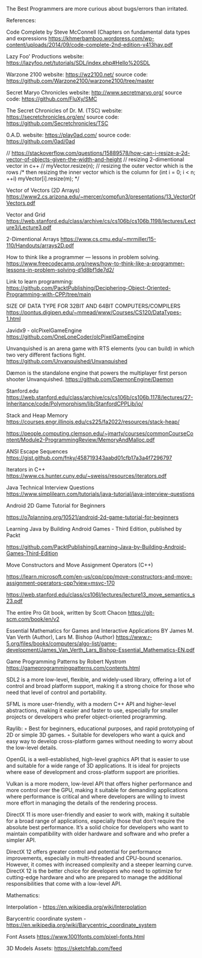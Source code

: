 The Best Programmers are more curious about bugs/errors than irritated.

References: 

Code Complete by Steve McConnell (Chapters on fundamental data types and expressions
https://khmerbamboo.wordpress.com/wp-content/uploads/2014/09/code-complete-2nd-edition-v413hav.pdf

Lazy Foo' Productions website: https://lazyfoo.net/tutorials/SDL/index.php#Hello%20SDL

Warzone 2100 website: https://wz2100.net/ source code: https://github.com/Warzone2100/warzone2100/tree/master

Secret Maryo Chronicles website: http://www.secretmaryo.org/  source code: https://github.com/FluXy/SMC

The Secret Chronicles of Dr. M. (TSC)  website: https://secretchronicles.org/en/  source code: https://github.com/Secretchronicles/TSC

0.A.D. website: https://play0ad.com/ source code: https://github.com/0ad/0ad

// https://stackoverflow.com/questions/15889578/how-can-i-resize-a-2d-vector-of-objects-given-the-width-and-height
// resizing 2-dimentional vector in c++
// myVector.resize(n); // resizing the outer vector which is the rows
/* then resizing the inner vector which is the column
for (int i = 0; i < n; ++i)
	myVector[i].resize(m);
*/
 
Vector of Vectors (2D Arrays)
https://www2.cs.arizona.edu/~mercer/compfun3/presentations/13_VectorOfVectors.pdf

Vector and Grid
https://web.stanford.edu/class/archive/cs/cs106b/cs106b.1198/lectures/Lecture3/Lecture3.pdf

2-Dimentional Arrays
https://www.cs.cmu.edu/~mrmiller/15-110/Handouts/arrays2D.pdf

How to think like a programmer — lessons in problem solving. https://www.freecodecamp.org/news/how-to-think-like-a-programmer-lessons-in-problem-solving-d1d8bf1de7d2/

Link to learn programming:
https://github.com/PacktPublishing/Deciphering-Object-Oriented-Programming-with-CPP/tree/main

SIZE OF DATA TYPE FOR 32BIT AND 64BIT COMPUTERS/COMPILERS https://pontus.digipen.edu/~mmead/www/Courses/CS120/DataTypes-1.html


Javidx9 - olcPixelGameEngine
https://github.com/OneLoneCoder/olcPixelGameEngine

Unvanquished is an arena game with RTS elements (you can build) in which two very different factions fight. https://github.com/Unvanquished/Unvanquished

Dæmon is the standalone engine that powers the multiplayer first person shooter Unvanquished.
https://github.com/DaemonEngine/Daemon

Stanford.edu
https://web.stanford.edu/class/archive/cs/cs106b/cs106b.1178/lectures/27-Inheritance/code/Polymorphism/lib/StanfordCPPLib/io/

Stack and Heap Memory 
https://courses.engr.illinois.edu/cs225/fa2022/resources/stack-heap/ 

https://people.computing.clemson.edu/~jmarty/courses/commonCourseContent/Module2-ProgrammingReview/MemoryAndMalloc.pdf

ANSI Escape Sequences https://gist.github.com/fnky/458719343aabd01cfb17a3a4f7296797

Iterators in C++ https://www.cs.hunter.cuny.edu/~sweiss/resources/iterators.pdf

Java Technical Interview Questions https://www.simplilearn.com/tutorials/java-tutorial/java-interview-questions

Android 2D Game Tutorial for Beginners

https://o7planning.org/10521/android-2d-game-tutorial-for-beginners

Learning Java by Building Android Games - Third Edition, published by Packt

https://github.com/PacktPublishing/Learning-Java-by-Building-Android-Games-Third-Edition

Move Constructors and Move Assignment Operators (C++)

https://learn.microsoft.com/en-us/cpp/cpp/move-constructors-and-move-assignment-operators-cpp?view=msvc-170

https://web.stanford.edu/class/cs106l/lectures/lecture13_move_semantics_s23.pdf

The entire Pro Git book, written by Scott Chacon 
https://git-scm.com/book/en/v2

Essential Mathematics for Games and Interactive Applications BY James M. Van Verth (Author), Lars M. Bishop (Author)
https://www.r-5.org/files/books/computers/algo-list/game-development/James_Van_Verth_Lars_Bishop-Essential_Mathematics-EN.pdf

Game Programming Patterns by Robert Nystrom
https://gameprogrammingpatterns.com/contents.html


SDL2 is a more low-level, flexible, and widely-used library, offering a lot of control and broad platform support, making it a strong choice for those who need that level of control and portability.

SFML is more user-friendly, with a modern C++ API and higher-level abstractions, making it easier and faster to use, especially for smaller projects or developers who prefer object-oriented programming.

Raylib:
◦ Best for beginners, educational purposes, and rapid prototyping of 2D or simple 3D games.
◦ Suitable for developers who want a quick and easy way to develop cross-platform games without needing to worry about the low-level details.

OpenGL is a well-established, high-level graphics API that is easier to use and suitable for a wide range of 3D applications. It is ideal for projects where ease of development and cross-platform support are priorities.

Vulkan is a more modern, low-level API that offers higher performance and more control over the GPU, making it suitable for demanding applications where performance is critical and where developers are willing to invest more effort in managing the details of the rendering process.

DirectX 11 is more user-friendly and easier to work with, making it suitable for a broad range of applications, especially those that don't require the absolute best performance. It’s a solid choice for developers who want to maintain compatibility with older hardware and software and who prefer a simpler API.

DirectX 12 offers greater control and potential for performance improvements, especially in multi-threaded and CPU-bound scenarios. However, it comes with increased complexity and a steeper learning curve. DirectX 12 is the better choice for developers who need to optimize for cutting-edge hardware and who are prepared to manage the additional responsibilities that come with a low-level API.

Mathematics:

Interpolation - https://en.wikipedia.org/wiki/Interpolation

Barycentric coordinate system - https://en.wikipedia.org/wiki/Barycentric_coordinate_system

Font Assets
https://www.1001fonts.com/pixel-fonts.html

3D Models Assets:
https://sketchfab.com/feed
